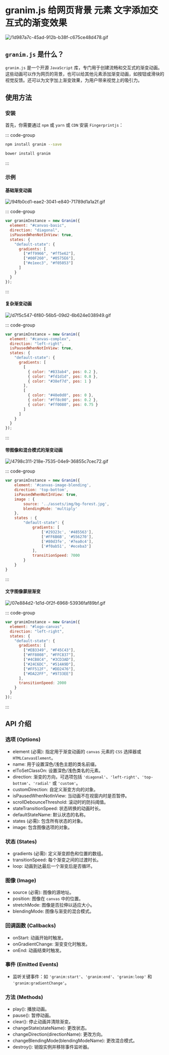 # granim.js 给网页背景 元素 文字添加交互式的渐变效果

<article-info/>

<link-tag :linkList="[{ linkType: 'git', linkText:'granim.js',linkUrl:'https://github.com/sarcadass/granim.js'},{ linkText:'granim.js 官网',linkUrl:'https://sarcadass.github.io/granim.js/index.html'}]" />

![/1d987a7c-45ad-912b-b38f-c675ce48d478.gif](/1d987a7c-45ad-912b-b38f-c675ce48d478.gif)

## `granim.js` 是什么？

`granim.js` 是一个开源 `JavaScript` 库，专门用于创建流畅和交互式的渐变动画。这些动画可以作为网页的背景，也可以给其他元素添加渐变动画，如按钮或滑块的视觉反馈。还可以为文字加上渐变效果，为用户带来视觉上的吸引力。

## 使用方法

### 安装

首先，你需要通过 `npm` 或 `yarn` 或 `CDN` 安装 `Fingerprintjs`：

::: code-group

```bash [npm]
npm install granim --save
```

```bash [bower]
bower install granim
```

:::

### 示例

#### 基础渐变动画

![/94fb0cd1-eae2-3041-e840-71789d1a1a2f.gif](/94fb0cd1-eae2-3041-e840-71789d1a1a2f.gif)

::: code-group

```js
var granimInstance = new Granim({
  element: "#canvas-basic",
  direction: "diagonal",
  isPausedWhenNotInView: true,
  states: {
    "default-state": {
      gradients: [
        ["#ff9966", "#ff5e62"],
        ["#00F260", "#0575E6"],
        ["#e1eec3", "#f05053"]
      ]
    }
  }
});
```

:::

#### 复杂渐变动画

![/d7f5c547-6f80-56b5-09d2-6b624e038949.gif](/d7f5c547-6f80-56b5-09d2-6b624e038949.gif)

::: code-group

```js
var granimInstance = new Granim({
  element: "#canvas-complex",
  direction: "left-right",
  isPausedWhenNotInView: true,
  states: {
    "default-state": {
      gradients: [
        [
          { color: "#833ab4", pos: 0.2 },
          { color: "#fd1d1d", pos: 0.8 },
          { color: "#38ef7d", pos: 1 }
        ],
        [
          { color: "#40e0d0", pos: 0 },
          { color: "#ff8c00", pos: 0.2 },
          { color: "#ff0080", pos: 0.75 }
        ]
      ]
    }
  }
});
```

:::

#### 带图像和混合模式的渐变动画

![/4798c311-218e-7535-04e9-36855c7cec72.gif](/4798c311-218e-7535-04e9-36855c7cec72.gif)

::: code-group

```js
var granimInstance = new Granim({
    element: '#canvas-image-blending',
    direction: 'top-bottom',
    isPausedWhenNotInView: true,
    image : {
        source: '../assets/img/bg-forest.jpg',
        blendingMode: 'multiply'
    },
    states : {
        "default-state": {
            gradients: [
                ['#29323c', '#485563'],
                ['#FF6B6B', '#556270'],
                ['#80d3fe', '#7ea0c4'],
                ['#f0ab51', '#eceba3']
            ],
            transitionSpeed: 7000
        }
    }
}
```

:::

#### 文字图像蒙层渐变

![/07e884d2-1d1d-0f2f-6968-53936faf89bf.gif](/07e884d2-1d1d-0f2f-6968-53936faf89bf.gif)

::: code-group

```js
var granimInstance = new Granim({
  element: "#logo-canvas",
  direction: "left-right",
  states: {
    "default-state": {
      gradients: [
        ["#EB3349", "#F45C43"],
        ["#FF8008", "#FFC837"],
        ["#4CB8C4", "#3CD3AD"],
        ["#24C6DC", "#514A9D"],
        ["#FF512F", "#DD2476"],
        ["#DA22FF", "#9733EE"]
      ],
      transitionSpeed: 2000
    }
  }
});
```

:::

## API 介绍

### 选项 (Options)

- <imp-text-danger>element (必需)</imp-text-danger>: 指定用于渐变动画的 `canvas` 元素的 `CSS` 选择器或 `HTMLCanvasElement`。
- <imp-text-danger>name</imp-text-danger>: 用于设置深色/浅色主题的类名前缀。
- <imp-text-danger>elToSetClassOn</imp-text-danger>: 设置深色/浅色类名的元素。
- <imp-text-danger>direction</imp-text-danger>: 渐变的方向，可选项包括 `'diagonal'`、`'left-right'`、`'top-bottom'`、`'radial'` 或 `'custom'`。
- <imp-text-danger>customDirection</imp-text-danger>: 自定义渐变方向的对象。
- <imp-text-danger>isPausedWhenNotInView</imp-text-danger>: 当动画不在视窗内时是否暂停。
- <imp-text-danger>scrollDebounceThreshold</imp-text-danger>: 滚动时的防抖阈值。
- <imp-text-danger>stateTransitionSpeed</imp-text-danger>: 状态转换的动画时长。
- <imp-text-danger>defaultStateName</imp-text-danger>: 默认状态的名称。
- <imp-text-danger>states (必需)</imp-text-danger>: 包含所有状态的对象。
- <imp-text-danger>image</imp-text-danger>: 包含图像选项的对象。

### 状态 (States)

- <imp-text-danger>gradients (必需)</imp-text-danger>: 定义渐变颜色和位置的数组。
- <imp-text-danger>transitionSpeed</imp-text-danger>: 每个渐变之间的过渡时长。
- <imp-text-danger>loop</imp-text-danger>: 动画到达最后一个渐变后是否循环。

### 图像 (Image)

- <imp-text-danger>source (必需)</imp-text-danger>: 图像的源地址。
- <imp-text-danger>position</imp-text-danger>: 图像在 `canvas` 中的位置。
- <imp-text-danger>stretchMode</imp-text-danger>: 图像是否拉伸以适应大小。
- <imp-text-danger>blendingMode</imp-text-danger>: 图像与渐变的混合模式。

### 回调函数 (Callbacks)

- <imp-text-danger>onStart</imp-text-danger>: 动画开始时触发。
- <imp-text-danger>onGradientChange</imp-text-danger>: 渐变变化时触发。
- <imp-text-danger>onEnd</imp-text-danger>: 动画结束时触发。

### 事件 (Emitted Events)

- <imp-text-danger>监听关键事件</imp-text-danger>：如 `'granim:start'`、`'granim:end'`、`'granim:loop'` 和 `'granim:gradientChange'`。

### 方法 (Methods)

- <imp-text-danger>play()</imp-text-danger>: 播放动画。
- <imp-text-danger>pause()</imp-text-danger>: 暂停动画。
- <imp-text-danger>clear()</imp-text-danger>: 停止动画并清除渐变。
- <imp-text-danger>changeState(stateName)</imp-text-danger>: 更改状态。
- <imp-text-danger>changeDirection(directionName)</imp-text-danger>: 更改方向。
- <imp-text-danger>changeBlendingMode(blendingModeName)</imp-text-danger>: 更改混合模式。
- <imp-text-danger>destroy()</imp-text-danger>: 销毁实例并移除事件监听器。
